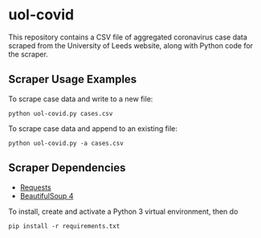# uol-covid

This repository contains a CSV file of aggregated coronavirus case
data scraped from the University of Leeds website, along with Python
code for the scraper.

## Scraper Usage Examples

To scrape case data and write to a new file:

    python uol-covid.py cases.csv

To scrape case data and append to an existing file:

    python uol-covid.py -a cases.csv

## Scraper Dependencies

* [Requests](https://requests.readthedocs.io/en/master/)
* [BeautifulSoup 4](https://www.crummy.com/software/BeautifulSoup/)

To install, create and activate a Python 3 virtual environment, then do

    pip install -r requirements.txt
